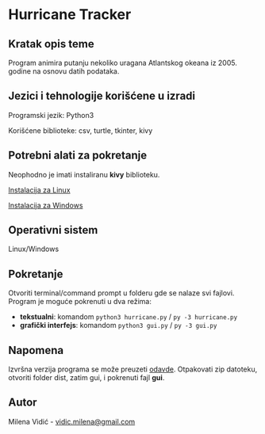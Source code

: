 # Hurricane Tracker

## Kratak opis teme

Program animira putanju nekoliko uragana Atlantskog okeana iz 2005. godine na osnovu datih podataka. 

## Jezici i tehnologije korišćene u izradi

Programski jezik: Python3

Korišćene biblioteke: csv, turtle, tkinter, kivy

## Potrebni alati za pokretanje

Neophodno je imati instaliranu **kivy** biblioteku.

[Instalacija za Linux](https://kivy.org/doc/stable/installation/installation-linux.html)

[Instalacija za Windows](https://kivy.org/doc/stable/installation/installation-windows.html)

## Operativni sistem

Linux/Windows

## Pokretanje

Otvoriti terminal/command prompt u folderu gde se nalaze svi fajlovi.
Program je moguće pokrenuti u dva režima:

* **tekstualni**: komandom `python3 hurricane.py` / `py -3 hurricane.py`
* **grafički interfejs**: komandom `python3 gui.py` / `py -3 gui.py`

## Napomena

Izvršna verzija programa se može preuzeti [odavde](https://drive.google.com/file/d/18D9WneKy2hytLJQGNa34vOX_UXeZpKld/view?usp=sharing).
Otpakovati zip datoteku, otvoriti folder dist, zatim gui, i pokrenuti fajl **gui**.

## Autor

Milena Vidić - vidic.milena@gmail.com
